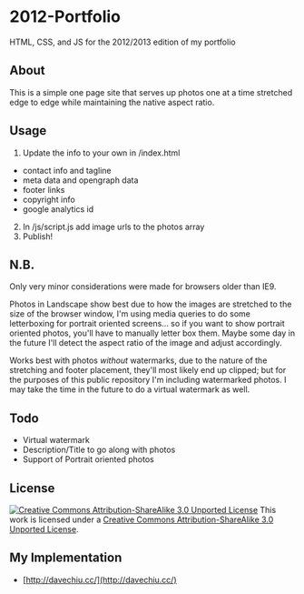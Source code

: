 # 2012-Portfolio

HTML, CSS, and JS for the 2012/2013 edition of my portfolio

## About

This is a simple one page site that serves up photos one at a time stretched edge to edge while maintaining the native aspect ratio.

## Usage

1. Update the info to your own in /index.html
  * contact info and tagline
  * meta data and opengraph data
  * footer links
  * copyright info
  * google analytics id
2. In /js/script.js add image urls to the photos array
3. Publish!

## N.B.

Only very minor considerations were made for browsers older than IE9.

Photos in Landscape show best due to how the images are stretched to the size of the browser window, I'm using media queries to do some letterboxing for portrait oriented screens... so if you want to show portrait oriented photos, you'll have to manually letter box them. Maybe some day in the future I'll detect the aspect ratio of the image and adjust accordingly.

Works best with photos _without_ watermarks, due to the nature of the stretching and footer placement, they'll most likely end up clipped; but for the purposes of this public repository I'm including watermarked photos. I may take the time in the future to do a virtual watermark as well.

## Todo

* Virtual watermark
* Description/Title to go along with photos
* Support of Portrait oriented photos

## License

[![Creative Commons Attribution-ShareAlike 3.0 Unported License](http://i.creativecommons.org/l/by-sa/3.0/88x31.png)](http://creativecommons.org/licenses/by-sa/3.0/)
This work is licensed under a [Creative Commons Attribution-ShareAlike 3.0 Unported License](http://creativecommons.org/licenses/by-sa/3.0/).

## My Implementation

* [http://davechiu.cc/](http://davechiu.cc/)